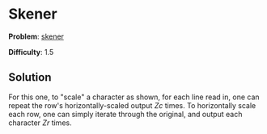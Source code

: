 # Skener

**Problem**: [skener](https://open.kattis.com/problems/skener)

**Difficulty**: 1.5

## Solution

For this one, to "scale" a character as shown, for each line read in, one can repeat the row's horizontally-scaled output *Zc* times. To horizontally scale each row, one can simply iterate through the original, and output each character *Zr* times.
